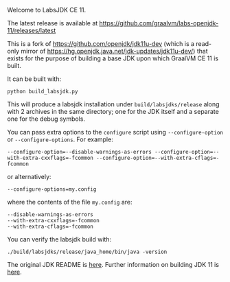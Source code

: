 Welcome to LabsJDK CE 11.

The latest release is available at https://github.com/graalvm/labs-openjdk-11/releases/latest

This is a fork of https://github.com/openjdk/jdk11u-dev (which is a read-only
mirror of https://hg.openjdk.java.net/jdk-updates/jdk11u-dev/) that
exists for the purpose of building a base JDK upon which GraalVM CE 11 is built.

It can be built with:
```
python build_labsjdk.py
```
This will produce a labsjdk installation under `build/labsjdks/release` along with 2 archives in the same
directory; one for the JDK itself and a separate one for the debug symbols.

You can pass extra options to the `configure` script using `--configure-option` or `--configure-options`. For example:
```
--configure-option=--disable-warnings-as-errors --configure-option=--with-extra-cxxflags=-fcommon --configure-option=--with-extra-cflags=-fcommon
```
or alternatively:
```
--configure-options=my.config
```
where the contents of the file `my.config` are:
```
--disable-warnings-as-errors
--with-extra-cxxflags=-fcommon
--with-extra-cflags=-fcommon
```

You can verify the labsjdk build with:
```
./build/labsjdks/release/java_home/bin/java -version
```

The original JDK README is [here](README).
Further information on building JDK 11 is [here](doc/building.md).
